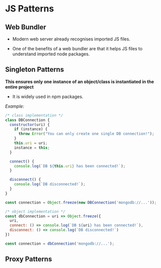 # JS Patterns

## Web Bundler

* Modern web server already recognises imported JS files.

* One of the benefits of a web bundler are that it helps JS files to understand imported node packages.

## Singleton Patterns

**This ensures only one instance of an object/class is instantiated in the entire project**

* It is widely used in npm packages.

_Example:_

```JavaScript
/* class implementation */
class DBConnection {
  constructor(uri) {
    if (instance) { 
      throw Error("You can only create one single DB connection!");
    }
    this.uri = uri;
    instance = this;
  }

  connect() {
    console.log(`DB ${this.uri} has been connected!`);
  }

  disconnect() {
    console.log(`DB disconnected!`);
  }
}

const connection = Object.freeze(new DBConnection('mongodb://...'));

/* object implementation */
const dbConnection = uri => Object.freeze({
  uri,
  connect: () => console.log(`DB ${uri} has been connected!`),
  disconnect: () => console.log(`DB disconnected!`)
})

const connection = dbConnection('mongodb://...');
```

## Proxy Patterns



